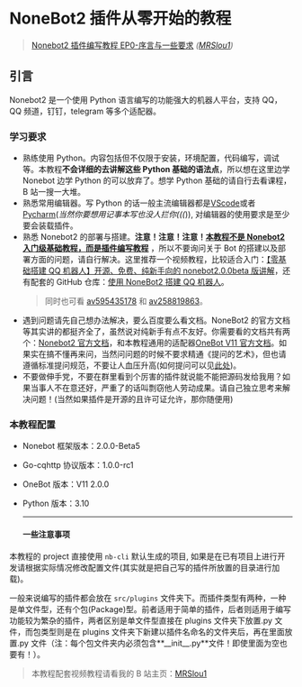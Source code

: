 # NoneBot2 插件从零开始的教程

> [Nonebot2 插件编写教程 EP0-序言与一些要求](https://www.bilibili.com/video/BV1cV4y1J7xahttps://www.bilibili.com/video/BV1cV4y1J7xa) _([MRSlou1](https://space.bilibili.com/634651362))_

## 引言

Nonebot2 是一个使用 Python 语言编写的功能强大的机器人平台，支持 QQ，QQ 频道，钉钉，telegram 等多个适配器。

### 学习要求

- 熟练使用 Python。内容包括但不仅限于安装，环境配置，代码编写，调试等。本教程**不会详细的去讲解这些 Python 基础的语法点**，所以想在这里边学 Nonebot 边学 Python 的可以放弃了。想学 Python 基础的请自行去看课程，B 站一搜一大堆。
- 熟悉常用编辑器。写 Python 的话一般主流编辑器都是[VScode](https://code.visualstudio.com/)或者[Pycharm](https://www.jetbrains.com/pycharm/download/#section=windows)(_当然你要想用记事本写也没人拦你(((_)), 对编辑器的使用要求是至少要会装载插件。
- 熟悉 Nonebot2 的部署与搭建。**注意！注意！注意！<u>本教程不是 Nonebot2 入门级基础教程，而是插件编写教程</u>** ，所以不要询问关于 Bot 的搭建以及部署方面的问题，请自行解决。这里推荐一个视频教程，比较适合入门：[【零基础搭建 QQ 机器人】开源、免费、纯新手向的 nonebot2.0.0beta 版讲解](https://www.bilibili.com/video/BV1aZ4y1f7e2)，还有配套的 GitHub 仓库：[使用 NoneBot2 搭建 QQ 机器人](https://github.com/Well2333/NoneBot2_NoobGuide)。
  > 同时也可看 [av595435178](https://www.bilibili.com/video/av595435178) 和 [av258819863](https://www.bilibili.com/video/av258819863)。
- 遇到问题请先自己想办法解决，要么百度要么看文档。NoneBot2 的官方文档等其实讲的都挺齐全了，虽然说对纯新手有点不友好。你需要看的文档共有两个：[Nonebot2 官方文档](https://v2.nonebot.dev/docs/tutorial/create-project)，和本教程通用的适配器[OneBot V11 官方文档](https://github.com/botuniverse/onebot-11)。如果实在搞不懂再来问，当然问问题的时候不要求精通《提问的艺术》，但也请遵循标准提问规范，不要让人血压升高(如何提问可以见[此处](./知识理论/debug.md))。
- 不要做伸手党，不要在群里看到个厉害的插件就说能不能把源码发给我用？如果当事人不在意还好，严重了的话叫剽窃他人劳动成果。请自己独立思考来解决问题！(当然如果插件是开源的且许可证允许，那你随便用)

### 本教程配置

- Nonebot 框架版本：2.0.0-Beta5

- Go-cqhttp 协议版本：1.0.0-rc1

- OneBot 版本：V11 2.0.0

- Python 版本：3.10

  ***

  #### 一些注意事项

本教程的 project 直接使用 `nb-cli` 默认生成的项目, 如果是在已有项目上进行开发请根据实际情况修改配置文件(其实就是把自己写的插件所放置的目录进行加载)。

一般来说编写的插件都会放在 `src/plugins` 文件夹下。而插件类型有两种，一种是单文件型，还有个包(Package)型。前者适用于简单的插件，后者则适用于编写功能较为繁杂的插件，两者区别是单文件型直接在 plugins 文件夹下放置.py 文件，而包类型则是在 plugins 文件夹下新建以插件名命名的文件夹后，再在里面放置.py 文件（注：每个包文件夹内必须包含**\_\_init\_\_.py**文件！即使里面为空也要有！）。

> 本教程配套视频教程请看我的 B 站主页：[MRSlou1](https://space.bilibili.com/634651362)
